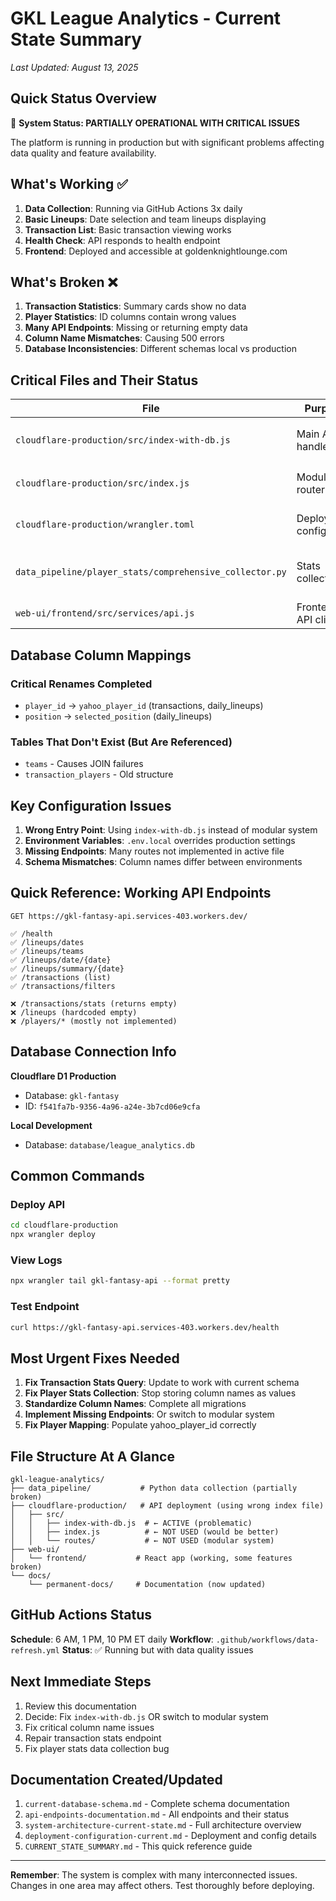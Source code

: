 # GKL League Analytics - Current State Summary
*Last Updated: August 13, 2025*

## Quick Status Overview

🔴 **System Status: PARTIALLY OPERATIONAL WITH CRITICAL ISSUES**

The platform is running in production but with significant problems affecting data quality and feature availability.

## What's Working ✅

1. **Data Collection**: Running via GitHub Actions 3x daily
2. **Basic Lineups**: Date selection and team lineups displaying
3. **Transaction List**: Basic transaction viewing works
4. **Health Check**: API responds to health endpoint
5. **Frontend**: Deployed and accessible at goldenknightlounge.com

## What's Broken ❌

1. **Transaction Statistics**: Summary cards show no data
2. **Player Statistics**: ID columns contain wrong values
3. **Many API Endpoints**: Missing or returning empty data
4. **Column Name Mismatches**: Causing 500 errors
5. **Database Inconsistencies**: Different schemas local vs production

## Critical Files and Their Status

| File | Purpose | Status | Issues |
|------|---------|--------|--------|
| `cloudflare-production/src/index-with-db.js` | Main API handler | 🟡 Active but problematic | Monolithic, missing endpoints |
| `cloudflare-production/src/index.js` | Modular router | 🔴 NOT USED | Would be better but not active |
| `cloudflare-production/wrangler.toml` | Deployment config | 🟡 Working | Points to wrong index file |
| `data_pipeline/player_stats/comprehensive_collector.py` | Stats collection | 🔴 Buggy | Stores column names as values |
| `web-ui/frontend/src/services/api.js` | Frontend API client | ✅ Working | - |

## Database Column Mappings

### Critical Renames Completed
- `player_id` → `yahoo_player_id` (transactions, daily_lineups)
- `position` → `selected_position` (daily_lineups)

### Tables That Don't Exist (But Are Referenced)
- `teams` - Causes JOIN failures
- `transaction_players` - Old structure

## Key Configuration Issues

1. **Wrong Entry Point**: Using `index-with-db.js` instead of modular system
2. **Environment Variables**: `.env.local` overrides production settings
3. **Missing Endpoints**: Many routes not implemented in active file
4. **Schema Mismatches**: Column names differ between environments

## Quick Reference: Working API Endpoints

```
GET https://gkl-fantasy-api.services-403.workers.dev/

✅ /health
✅ /lineups/dates
✅ /lineups/teams  
✅ /lineups/date/{date}
✅ /lineups/summary/{date}
✅ /transactions (list)
✅ /transactions/filters

❌ /transactions/stats (returns empty)
❌ /lineups (hardcoded empty)
❌ /players/* (mostly not implemented)
```

## Database Connection Info

**Cloudflare D1 Production**
- Database: `gkl-fantasy`
- ID: `f541fa7b-9356-4a96-a24e-3b7cd06e9cfa`

**Local Development**
- Database: `database/league_analytics.db`

## Common Commands

### Deploy API
```bash
cd cloudflare-production
npx wrangler deploy
```

### View Logs
```bash
npx wrangler tail gkl-fantasy-api --format pretty
```

### Test Endpoint
```bash
curl https://gkl-fantasy-api.services-403.workers.dev/health
```

## Most Urgent Fixes Needed

1. **Fix Transaction Stats Query**: Update to work with current schema
2. **Fix Player Stats Collection**: Stop storing column names as values
3. **Standardize Column Names**: Complete all migrations
4. **Implement Missing Endpoints**: Or switch to modular system
5. **Fix Player Mapping**: Populate yahoo_player_id correctly

## File Structure At A Glance

```
gkl-league-analytics/
├── data_pipeline/           # Python data collection (partially broken)
├── cloudflare-production/   # API deployment (using wrong index file)
│   ├── src/
│   │   ├── index-with-db.js  # ← ACTIVE (problematic)
│   │   ├── index.js          # ← NOT USED (would be better)
│   │   └── routes/           # ← NOT USED (modular system)
├── web-ui/
│   └── frontend/           # React app (working, some features broken)
└── docs/
    └── permanent-docs/     # Documentation (now updated)
```

## GitHub Actions Status

**Schedule**: 6 AM, 1 PM, 10 PM ET daily
**Workflow**: `.github/workflows/data-refresh.yml`
**Status**: ✅ Running but with data quality issues

## Next Immediate Steps

1. Review this documentation
2. Decide: Fix `index-with-db.js` OR switch to modular system
3. Fix critical column name issues
4. Repair transaction stats endpoint
5. Fix player stats data collection bug

## Documentation Created/Updated

1. `current-database-schema.md` - Complete schema documentation
2. `api-endpoints-documentation.md` - All endpoints and their status
3. `system-architecture-current-state.md` - Full architecture overview
4. `deployment-configuration-current.md` - Deployment and config details
5. `CURRENT_STATE_SUMMARY.md` - This quick reference guide

---

**Remember**: The system is complex with many interconnected issues. Changes in one area may affect others. Test thoroughly before deploying.